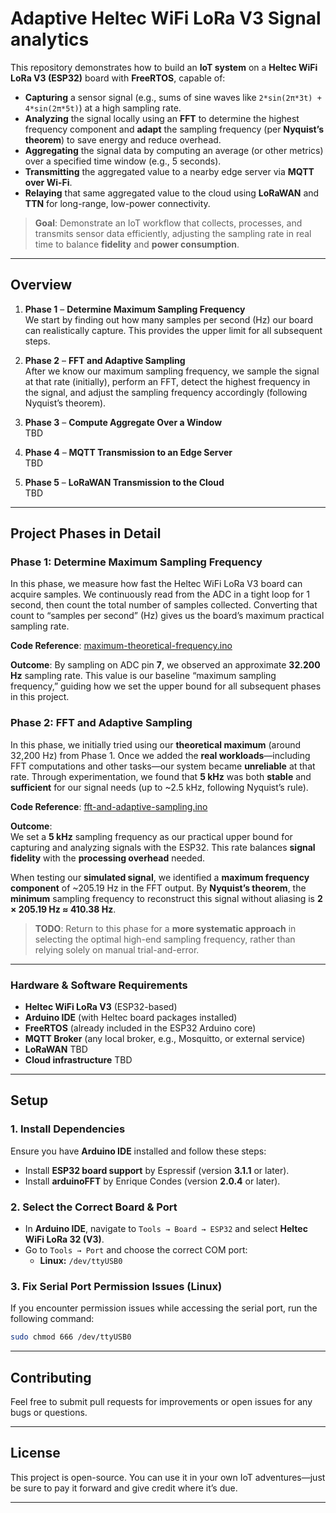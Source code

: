 # Adaptive Heltec WiFi LoRa V3 Signal analytics

This repository demonstrates how to build an **IoT system** on a **Heltec WiFi LoRa V3 (ESP32)** board with **FreeRTOS**, capable of:

- **Capturing** a sensor signal (e.g., sums of sine waves like `2*sin(2π*3t) + 4*sin(2π*5t)`) at a high sampling rate.
- **Analyzing** the signal locally using an **FFT** to determine the highest frequency component and **adapt** the sampling frequency (per **Nyquist’s theorem**) to save energy and reduce overhead.
- **Aggregating** the signal data by computing an average (or other metrics) over a specified time window (e.g., 5 seconds).
- **Transmitting** the aggregated value to a nearby edge server via **MQTT over Wi-Fi**.
- **Relaying** that same aggregated value to the cloud using **LoRaWAN** and **TTN** for long-range, low-power connectivity.

> **Goal**: Demonstrate an IoT workflow that collects, processes, and transmits sensor data efficiently, adjusting the sampling rate in real time to balance **fidelity** and **power consumption**.

---

## Overview

1. **Phase 1** – **Determine Maximum Sampling Frequency**  
   We start by finding out how many samples per second (Hz) our board can realistically capture. This provides the upper limit for all subsequent steps.

2. **Phase 2** – **FFT and Adaptive Sampling**  
   After we know our maximum sampling frequency, we sample the signal at that rate (initially), perform an FFT, detect the highest frequency in the signal, and adjust the sampling frequency accordingly (following Nyquist’s theorem).

3. **Phase 3** – **Compute Aggregate Over a Window**  
   TBD

4. **Phase 4** – **MQTT Transmission to an Edge Server**  
   TBD

5. **Phase 5** – **LoRaWAN Transmission to the Cloud**  
   TBD

---

## Project Phases in Detail

### Phase 1: Determine Maximum Sampling Frequency

In this phase, we measure how fast the Heltec WiFi LoRa V3 board can acquire samples. We continuously read from the ADC in a tight loop for 1 second, then count the total number of samples collected. Converting that count to “samples per second” (Hz) gives us the board’s maximum practical sampling rate.

**Code Reference**: [maximum-theoretical-frequency.ino](/sampling/maximum-theoretical-frequency.ino)

**Outcome**:
By sampling on ADC pin **7**, we observed an approximate **32.200 Hz** sampling rate. This value is our baseline “maximum sampling frequency,” guiding how we set the upper bound for all subsequent phases in this project.

### Phase 2: FFT and Adaptive Sampling

In this phase, we initially tried using our **theoretical maximum** (around 32,200 Hz) from Phase 1. Once we added the **real workloads**—including FFT computations and other tasks—our system became **unreliable** at that rate. Through experimentation, we found that **5 kHz** was both **stable** and **sufficient** for our signal needs (up to ~2.5 kHz, following Nyquist’s rule).

**Code Reference**: [fft-and-adaptive-sampling.ino](/sampling/fft-and-adaptive-sampling.ino)

**Outcome**:  
We set a **5 kHz** sampling frequency as our practical upper bound for capturing and analyzing signals with the ESP32. This rate balances **signal fidelity** with the **processing overhead** needed.  

When testing our **simulated signal**, we identified a **maximum frequency component** of ~205.19 Hz in the FFT output. By **Nyquist’s theorem**, the **minimum** sampling frequency to reconstruct this signal without aliasing is **2 × 205.19 Hz ≈ 410.38 Hz**.  

> **TODO**: Return to this phase for a **more systematic approach** in selecting the optimal high-end sampling frequency, rather than relying solely on manual trial-and-error.

---

### Hardware & Software Requirements

- **Heltec WiFi LoRa V3** (ESP32-based)
- **Arduino IDE** (with Heltec board packages installed)
- **FreeRTOS** (already included in the ESP32 Arduino core)
- **MQTT Broker** (any local broker, e.g., Mosquitto, or external service)
- **LoRaWAN** TBD
- **Cloud infrastructure** TBD

---

## Setup

### 1. Install Dependencies

Ensure you have **Arduino IDE** installed and follow these steps:

- Install **ESP32 board support** by Espressif (version **3.1.1** or later).
- Install **arduinoFFT** by Enrique Condes (version **2.0.4** or later).

### 2. Select the Correct Board & Port

- In **Arduino IDE**, navigate to `Tools → Board → ESP32` and select **Heltec WiFi LoRa 32 (V3)**.
- Go to `Tools → Port` and choose the correct COM port:
  - **Linux:** `/dev/ttyUSB0`

### 3. Fix Serial Port Permission Issues (Linux)

If you encounter permission issues while accessing the serial port, run the following command:

```bash
sudo chmod 666 /dev/ttyUSB0
```
---

## Contributing

Feel free to submit pull requests for improvements or open issues for any bugs or questions.

---

## License

This project is open-source. You can use it in your own IoT adventures—just be sure to pay it forward and give credit where it’s due.

---
